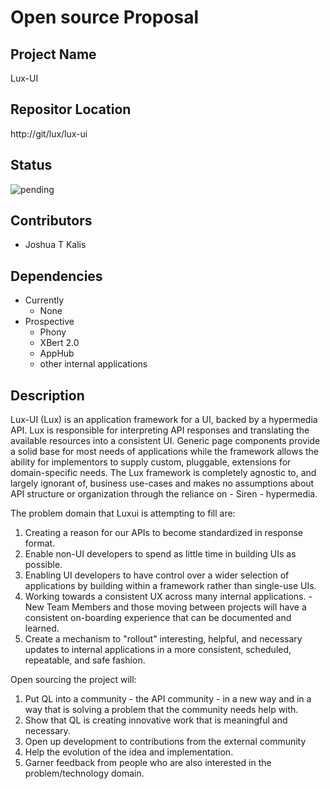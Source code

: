 Open source Proposal
====================

## Project Name

Lux-UI

## Repositor Location

http://git/lux/lux-ui

## Status

![pending](https://img.shields.io/badge/status-pending-lightgrey.svg)

## Contributors

  - Joshua T Kalis

## Dependencies

  - Currently
    + None
  - Prospective
    + Phony
    + XBert 2.0
    + AppHub
    + other internal applications

## Description

Lux-UI (Lux) is an application framework for a UI, backed by a hypermedia API.
Lux is responsible for interpreting API responses and translating the available
resources into a consistent UI. Generic page components provide a solid base
for most needs of applications while the framework allows the ability for
implementors to supply custom, pluggable, extensions for domain-specific needs.
The Lux framework is completely agnostic to, and largely ignorant of, business
use-cases and makes no assumptions about API structure or organization through
the reliance on - Siren - hypermedia.

The problem domain that Luxui is attempting to fill are:

  1. Creating a reason for our APIs to become standardized in response format.
  2. Enable non-UI developers to spend as little time in building UIs as
  possible.
  3. Enabling UI developers to have control over a wider selection of
  applications by building within a framework rather than single-use UIs.
  4. Working towards a consistent UX across many internal applications.
    - New Team Members and those moving between projects will have a consistent
    on-boarding experience that can be documented and learned.
  5. Create a mechanism to "rollout" interesting, helpful, and necessary
  updates to internal applications in a more consistent, scheduled, repeatable,
  and safe fashion.

Open sourcing the project will:

  1. Put QL into a community - the API community - in a new way and in a way
  that is solving a problem that the community needs help with.
  2. Show that QL is creating innovative work that is meaningful and necessary.
  3. Open up development to contributions from the external community
  4. Help the evolution of the idea and implementation.
  5. Garner feedback from people who are also interested in the
  problem/technology domain.
